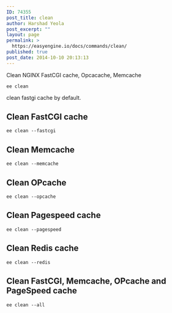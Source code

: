 ```yaml
---
ID: 74355
post_title: clean
author: Harshad Yeola
post_excerpt: ""
layout: page
permalink: >
  https://easyengine.io/docs/commands/clean/
published: true
post_date: 2014-10-10 20:13:13
---
```

<div class="entry-content">

Clean NGINX FastCGI cache, Opcacache, Memcache
<pre><code>ee clean
</code></pre>
clean fastgi cache by default.
<h2 id="clean-fastcgi-cache">Clean FastCGI cache</h2>
<pre><code>ee clean --fastcgi
</code></pre>
<h2 id="clean-memcache">Clean Memcache</h2>
<pre><code>ee clean --memcache
</code></pre>
<h2 id="clean-opcache">Clean OPcache</h2>
<pre><code>ee clean --opcache
</code></pre>
<h2 id="clean-pagespeed-cache">Clean Pagespeed cache</h2>
<pre><code>ee clean --pagespeed
</code></pre>
<h2 id="clean-redis-cache">Clean Redis cache</h2>
<pre><code>ee clean --redis
</code></pre>
<h2 id="clean-fastcgi-memcache-opcache-and-pagespeed-cache">Clean FastCGI, Memcache, OPcache and PageSpeed cache</h2>
<pre><code>ee clean --all</code></pre>
</div>